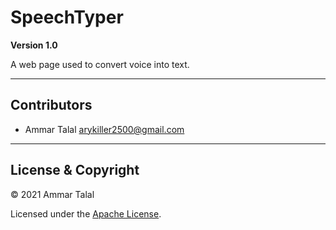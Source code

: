 # SpeechTyper

**Version 1.0**

A web page used to convert voice into text.

---

## Contributors

- Ammar Talal <arykiller2500@gmail.com>

---

## License & Copyright

© 2021 Ammar Talal

Licensed under the [Apache License](LICENSE).
